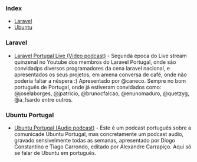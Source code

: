 ### Index

* [Laravel](#laravel)
* [Ubuntu](#ubuntu)


### Laravel

* [Laravel Portugal Live (Video podcast)](https://laravelportugal.simplecast.fm) - Segunda época do Live stream quinzenal no Youtube dos membros do Laravel Portugal, onde são convidadps diversos programadores da cena laravel nacional, e apresentados os seus projetos, em amena conversa de café, onde não poderia faltar a nêspera :) Apresentado por @caneco. Sempre no bom português de Portugal, onde já estiveram convidados como: @joselaborges, @jpatricio, @brunocfalcao, @enunomaduro, @quetzyg, @a_fsardo entre outros.


### Ubuntu Portugal

* [Ubuntu Portugal (Audio podcast)](https://podcastubuntuportugal.org) - Este é um podcast português sobre a comunicade Ubuntu Portugal, mas concretamente um podcast audio, gravado sensivelmente todas as semanas, apresentado por Diogo Constantino e Tiago Carrondo, editado por Alexandre Carrapiço. Aqui só se falar de Ubuntu em português.
